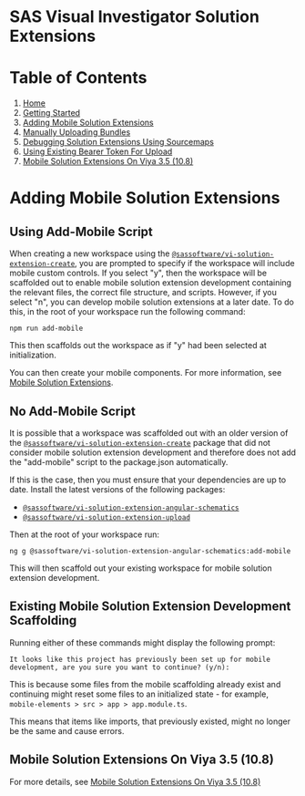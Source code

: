 <!-- Automatically generated table of contents -->

# SAS Visual Investigator Solution Extensions

# Table of Contents

1. [Home](../../README.md)
2. [Getting Started](./1-getting-started.md)
3. [Adding Mobile Solution Extensions](./2-mobile-solutions.md)
4. [Manually Uploading Bundles](./3-manual-uploading.md)
5. [Debugging Solution Extensions Using Sourcemaps](./4-debugging-solution-extensions-using-sourcemaps.md)
6. [Using Existing Bearer Token For Upload](./5-using-existing-auth-token-for-upload.md)
7. [Mobile Solution Extensions On Viya 3.5 (10.8)](./6-mobile-solution-extensions-10.8.md)

<!-- toc_end -->

# Adding Mobile Solution Extensions

## Using Add-Mobile Script

When creating a new workspace using the [`@sassoftware/vi-solution-extension-create`](https://www.npmjs.com/package/@sassoftware/vi-solution-extension-create), you are prompted to specify if the workspace will include mobile custom controls. If you select "y", then the workspace will be scaffolded out to enable mobile solution extension development containing the relevant files, the correct file structure, and scripts. However, if you select "n", you can develop mobile solution extensions at a later date. To do this, in the root of your workspace run the following command:

```shell
npm run add-mobile
```

This then scaffolds out the workspace as if "y" had been selected at initialization.

You can then create your mobile components. For more information, see [Mobile Solution Extensions](./1-getting-started.md#mobile-solution-extensions).

## No Add-Mobile Script

It is possible that a workspace was scaffolded out with an older version of the [`@sassoftware/vi-solution-extension-create`](https://www.npmjs.com/package/@sassoftware/vi-solution-extension-create) package that did not consider mobile solution extension development and therefore does not add the "add-mobile" script to the package.json automatically.

If this is the case, then you must ensure that your dependencies are up to date. Install the latest versions of the following packages:

-   [`@sassoftware/vi-solution-extension-angular-schematics`](https://www.npmjs.com/package/@sassoftware/vi-solution-extension-angular-schematics)
-   [`@sassoftware/vi-solution-extension-upload`](https://www.npmjs.com/package/@sassoftware/vi-solution-extension-upload)

Then at the root of your workspace run:

```shell
ng g @sassoftware/vi-solution-extension-angular-schematics:add-mobile
```

This will then scaffold out your existing workspace for mobile solution extension development.

## Existing Mobile Solution Extension Development Scaffolding

Running either of these commands might display the following prompt:

```shell
It looks like this project has previously been set up for mobile development, are you sure you want to continue? (y/n):
```

This is because some files from the mobile scaffolding already exist and continuing might reset some files to an initialized state - for example, `mobile-elements > src > app > app.module.ts`.

This means that items like imports, that previously existed, might no longer be the same and cause errors.

## Mobile Solution Extensions On Viya 3.5 (10.8)

For more details, see [Mobile Solution Extensions On Viya 3.5 (10.8)](./6-mobile-solution-extensions-10.8.md)
